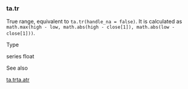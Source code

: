 ### ta.tr

True range, equivalent to `ta.tr(handle_na = false)`. It is calculated as `math.max(high - low, math.abs(high - close[1]), math.abs(low - close[1]))`.

Type

series float

See also

[ta.tr](#fun_ta.tr)[ta.atr](#fun_ta.atr)
